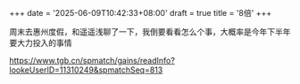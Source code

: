 +++
date = '2025-06-09T10:42:33+08:00'
draft = true
title = '8倍'
+++
<!--more-->

周末去惠州度假，和遥遥浅聊了一下，我倒要看看怎么个事，大概率是今年下半年要大力投入的事情

https://www.tgb.cn/spmatch/gains/readInfo?lookeUserID=11310249&spmatchSeq=813

